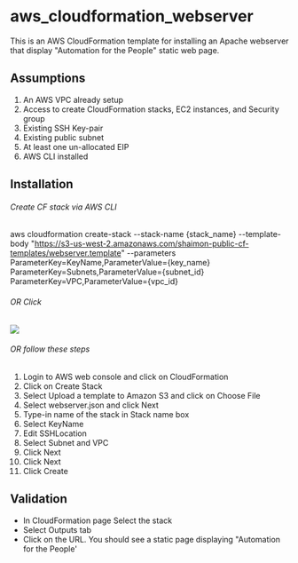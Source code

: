 # aws_cloudformation_webserver

This is an AWS CloudFormation template for installing an Apache webserver that display "Automation for the People" static web page.

Assumptions
-----------
1. An AWS VPC already setup
2. Access to create CloudFormation stacks, EC2 instances, and Security group
3. Existing SSH Key-pair
4. Existing public subnet
5. At least one un-allocated EIP
6. AWS CLI installed

Installation
------------
###### Create CF stack via AWS CLI  
aws cloudformation create-stack --stack-name {stack_name} --template-body "https://s3-us-west-2.amazonaws.com/shaimon-public-cf-templates/webserver.template" --parameters ParameterKey=KeyName,ParameterValue={key_name} ParameterKey=Subnets,ParameterValue={subnet_id} ParameterKey=VPC,ParameterValue={vpc_id}  
###### OR Click
<a href="https://console.aws.amazon.com/cloudformation/home?region=us-west-2#/stacks/new?&templateURL=https://s3-us-west-2.amazonaws.com/shaimon-public-cf-templates/webserver.template" target="_blank"><img src="https://s3.amazonaws.com/cloudformation-examples/cloudformation-launch-stack.png"></a>  
###### OR follow these steps  
1. Login to AWS web console and click on CloudFormation  
2. Click on Create Stack  
3. Select Upload a template to Amazon S3 and click on Choose File  
4. Select webserver.json and click Next  
5. Type-in name of the stack in Stack name box  
6. Select KeyName  
7. Edit SSHLocation  
8. Select Subnet and VPC  
9. Click Next  
10. Click Next  
11. Click Create  

Validation
----------
* In CloudFormation page Select the stack  
* Select Outputs tab  
* Click on the URL. You should see a static page displaying "Automation for the People'
